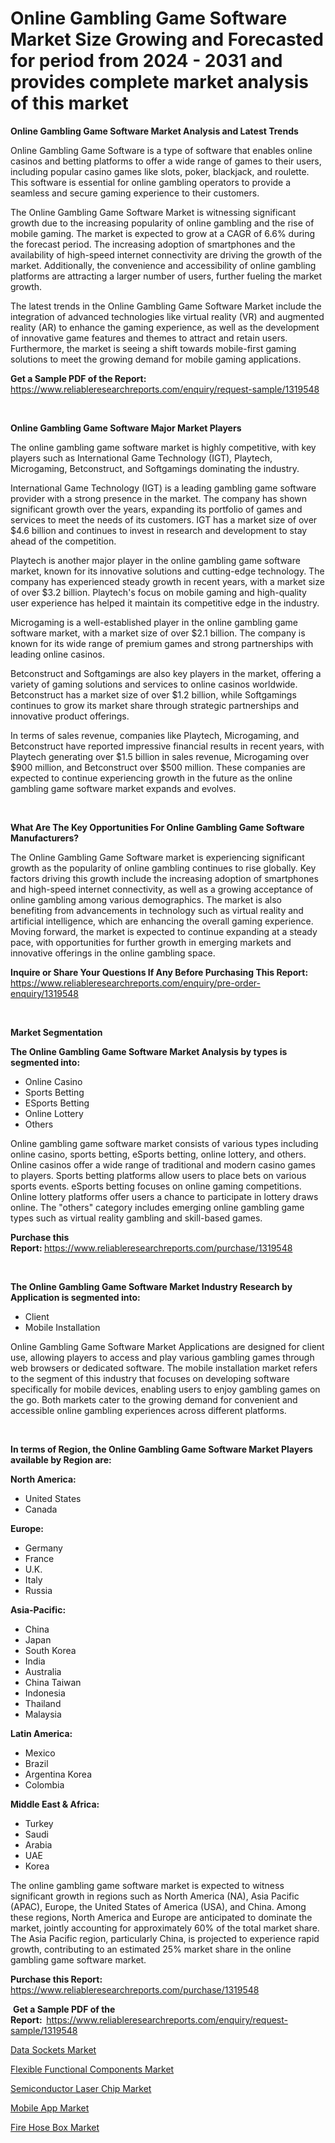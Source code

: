 <p><h1>Online Gambling Game Software Market Size Growing and Forecasted for period from 2024 - 2031 and provides complete market analysis of this market</h1></p><p><strong>Online Gambling Game Software Market Analysis and Latest Trends</strong></p>
<p><p>Online Gambling Game Software is a type of software that enables online casinos and betting platforms to offer a wide range of games to their users, including popular casino games like slots, poker, blackjack, and roulette. This software is essential for online gambling operators to provide a seamless and secure gaming experience to their customers.</p><p>The Online Gambling Game Software Market is witnessing significant growth due to the increasing popularity of online gambling and the rise of mobile gaming. The market is expected to grow at a CAGR of 6.6% during the forecast period. The increasing adoption of smartphones and the availability of high-speed internet connectivity are driving the growth of the market. Additionally, the convenience and accessibility of online gambling platforms are attracting a larger number of users, further fueling the market growth.</p><p>The latest trends in the Online Gambling Game Software Market include the integration of advanced technologies like virtual reality (VR) and augmented reality (AR) to enhance the gaming experience, as well as the development of innovative game features and themes to attract and retain users. Furthermore, the market is seeing a shift towards mobile-first gaming solutions to meet the growing demand for mobile gaming applications.</p></p>
<p><strong>Get a Sample PDF of the Report:&nbsp;</strong> <a href="https://www.reliableresearchreports.com/enquiry/request-sample/1319548">https://www.reliableresearchreports.com/enquiry/request-sample/1319548</a></p>
<p>&nbsp;</p>
<p><strong>Online Gambling Game Software Major Market Players</strong></p>
<p><p>The online gambling game software market is highly competitive, with key players such as International Game Technology (IGT), Playtech, Microgaming, Betconstruct, and Softgamings dominating the industry. </p><p>International Game Technology (IGT) is a leading gambling game software provider with a strong presence in the market. The company has shown significant growth over the years, expanding its portfolio of games and services to meet the needs of its customers. IGT has a market size of over $4.6 billion and continues to invest in research and development to stay ahead of the competition.</p><p>Playtech is another major player in the online gambling game software market, known for its innovative solutions and cutting-edge technology. The company has experienced steady growth in recent years, with a market size of over $3.2 billion. Playtech's focus on mobile gaming and high-quality user experience has helped it maintain its competitive edge in the industry.</p><p>Microgaming is a well-established player in the online gambling game software market, with a market size of over $2.1 billion. The company is known for its wide range of premium games and strong partnerships with leading online casinos.</p><p>Betconstruct and Softgamings are also key players in the market, offering a variety of gaming solutions and services to online casinos worldwide. Betconstruct has a market size of over $1.2 billion, while Softgamings continues to grow its market share through strategic partnerships and innovative product offerings.</p><p>In terms of sales revenue, companies like Playtech, Microgaming, and Betconstruct have reported impressive financial results in recent years, with Playtech generating over $1.5 billion in sales revenue, Microgaming over $900 million, and Betconstruct over $500 million. These companies are expected to continue experiencing growth in the future as the online gambling game software market expands and evolves.</p></p>
<p>&nbsp;</p>
<p><strong>What Are The Key Opportunities For Online Gambling Game Software Manufacturers?</strong></p>
<p><p>The Online Gambling Game Software market is experiencing significant growth as the popularity of online gambling continues to rise globally. Key factors driving this growth include the increasing adoption of smartphones and high-speed internet connectivity, as well as a growing acceptance of online gambling among various demographics. The market is also benefiting from advancements in technology such as virtual reality and artificial intelligence, which are enhancing the overall gaming experience. Moving forward, the market is expected to continue expanding at a steady pace, with opportunities for further growth in emerging markets and innovative offerings in the online gambling space.</p></p>
<p><strong>Inquire or Share Your Questions If Any Before Purchasing This Report:</strong> <a href="https://www.reliableresearchreports.com/enquiry/pre-order-enquiry/1319548">https://www.reliableresearchreports.com/enquiry/pre-order-enquiry/1319548</a></p>
<p>&nbsp;</p>
<p><strong>Market Segmentation</strong></p>
<p><strong>The Online Gambling Game Software Market Analysis by types is segmented into:</strong></p>
<p><ul><li>Online Casino</li><li>Sports Betting</li><li>ESports Betting</li><li>Online Lottery</li><li>Others</li></ul></p>
<p><p>Online gambling game software market consists of various types including online casino, sports betting, eSports betting, online lottery, and others. Online casinos offer a wide range of traditional and modern casino games to players. Sports betting platforms allow users to place bets on various sports events. eSports betting focuses on online gaming competitions. Online lottery platforms offer users a chance to participate in lottery draws online. The "others" category includes emerging online gambling game types such as virtual reality gambling and skill-based games.</p></p>
<p><strong>Purchase this Report:&nbsp;</strong><a href="https://www.reliableresearchreports.com/purchase/1319548">https://www.reliableresearchreports.com/purchase/1319548</a></p>
<p>&nbsp;</p>
<p><strong>The Online Gambling Game Software Market Industry Research by Application is segmented into:</strong></p>
<p><ul><li>Client</li><li>Mobile Installation</li></ul></p>
<p><p>Online Gambling Game Software Market Applications are designed for client use, allowing players to access and play various gambling games through web browsers or dedicated software. The mobile installation market refers to the segment of this industry that focuses on developing software specifically for mobile devices, enabling users to enjoy gambling games on the go. Both markets cater to the growing demand for convenient and accessible online gambling experiences across different platforms.</p></p>
<p>&nbsp;</p>
<p><strong>In terms of Region, the Online Gambling Game Software Market Players available by Region are:</strong></p>
<p>
    <p> <strong> North America: </strong>
        <ul>
            <li>United States</li>
            <li>Canada</li>
        </ul>
        </p> 
    <p> <strong> Europe: </strong>
        <ul>
            <li>Germany</li>
            <li>France</li>
            <li>U.K.</li>
            <li>Italy</li>
            <li>Russia</li>
        </ul>
        </p> 
    <p> <strong> Asia-Pacific: </strong>
        <ul>
            <li>China</li>
            <li>Japan</li>
            <li>South Korea</li>
            <li>India</li>
            <li>Australia</li>
            <li>China Taiwan</li>
            <li>Indonesia</li>
            <li>Thailand</li>
            <li>Malaysia</li>
        </ul>
        </p> 
    <p> <strong> Latin America: </strong>
        <ul>
            <li>Mexico</li>
            <li>Brazil</li>
            <li>Argentina Korea</li>
            <li>Colombia</li>
        </ul>
        </p> 
    <p> <strong> Middle East & Africa: </strong>
        <ul>
            <li>Turkey</li>
            <li>Saudi</li>
            <li>Arabia</li>
            <li>UAE</li>
            <li>Korea</li>
        </ul>
    </p>
    </p>
<p><p>The online gambling game software market is expected to witness significant growth in regions such as North America (NA), Asia Pacific (APAC), Europe, the United States of America (USA), and China. Among these regions, North America and Europe are anticipated to dominate the market, jointly accounting for approximately 60% of the total market share. The Asia Pacific region, particularly China, is projected to experience rapid growth, contributing to an estimated 25% market share in the online gambling game software market.</p></p>
<p><strong>Purchase this Report: </strong><a href="https://www.reliableresearchreports.com/purchase/1319548">https://www.reliableresearchreports.com/purchase/1319548</a></p>
<p>&nbsp;<strong>Get a Sample PDF of the Report:&nbsp;&nbsp;</strong><a href="https://www.reliableresearchreports.com/enquiry/request-sample/1319548">https://www.reliableresearchreports.com/enquiry/request-sample/1319548</a></p>
<p><strong></strong></p>
<p><p><a href="https://circular-yam-9b9.notion.site/Insights-into-Data-Sockets-Market-Size-Analysing-Market-Share-Trends-and-Growth-from-2024-to-2031-1ee7b8dda81f45739c2094773587d9f6">Data Sockets Market</a></p><p><a href="https://view.publitas.com/reportprime-1/flexible-functional-components-market-research-report-the-key-to-successful-business-strategy-forecasted-for-period-from-2024-2031/">Flexible Functional Components Market</a></p><p><a href="https://view.publitas.com/reportprime-1/semiconductor-laser-chip-market-growth-market-trends-covid-19-impact-and-forecasts-for-period-from-2024-2031/">Semiconductor Laser Chip Market</a></p><p><a href="https://copper-carbon-84f.notion.site/Mobile-App-Market-Dynamics-2024-2031-Also-about-Its-Market-Trends-Projections-and-Opportunities-8c055fde5d364d378c872ba6bd824eb1">Mobile App Market</a></p><p><a href="https://cedar-agate-3da.notion.site/Fire-Hose-Box-Market-Size-Evaluating-its-Market-Trends-Growth-and-Projections-2024-2031-24dfd95f5b4a4757880c8250fde91a5a">Fire Hose Box Market</a></p></p>